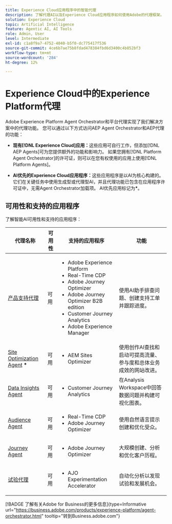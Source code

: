 ```yaml
---
title: Experience Cloud应用程序中的智能代理
description: 了解代理AI以及Experience Cloud应用程序如何使用Adobe的代理框架。
solution: Experience Cloud
topic: Artificial Intelligence
feature: Agentic AI, AI Tools
role: Admin, User
level: Intermediate
exl-id: c1a8f9a7-4752-4040-b5f0-dc775417f536
source-git-commit: 4ce6b7ae75b8fdad478384fbd6d3400c4b852bf3
workflow-type: tm+mt
source-wordcount: '284'
ht-degree: 12%

---
```


# Experience Cloud中的Experience Platform代理

Adobe Experience Platform Agent Orchestrator和平台代理实现了我们解决方案中的代理功能。 您可以通过以下方式访问AEP Agent Orchestrator和AEP代理的功能：

* **现有[!DNL Experience Cloud]应用：**&#x200B;这些应用可自行工作，但添加[!DNL AEP Agents]可为您提供额外的功能和影响力。 如果您拥有[!DNL Platform Agent Orchestrator]的许可证，则可以在您有权使用的应用上使用[!DNL Platform Agents]。

* **AI优先的Experience Cloud应用程序：**&#x200B;这些应用程序是以AI为核心构建的。 它们在关键任务中使用生成型或代理型AI，并且代理功能已包含在应用程序许可证中，无需Agent Orchestrator加载项。 AI优先应用标记为<b>*</b>。

## 可用性和支持的应用程序

了解智能AI可用性和支持的应用程序：

| 代理名称 | 可用性 | 支持的应用程序 | 功能 |
|---|----------|------------|----------|
| [产品支持代理](https://experienceleague.adobe.com/zh-hans/docs/experience-platform/ai-assistant/new-features/customer-support) | 可用 | <ul><li>Adobe Experience Platform</li><li>Real-Time CDP</li><li>Adobe Journey Optimizer</li><li>Adobe Journey Optimizer B2B edition</li><li>Customer Journey Analytics</li><li>Adobe Experience Manager</li></ul> | 使用AI助手排查问题、创建支持工单并跟踪进度。 |
| [Site Optimization Agent](https://experienceleague.adobe.com/zh-hans/docs/experience-manager-sites-optimizer/content/home) <b>*</b> | 可用 | <ul><li>AEM Sites Optimizer</li></ul> | 使用创作AI查找和启动可提高流量、参与度和总体业务成效的网站改进。 |
| [Data Insights Agent](https://experienceleague.adobe.com/zh-hans/docs/analytics-platform/using/cja-overview/cja-b2c-overview/data-analysis-ai) | 可用 | <ul><li>Customer Journey Analytics</li></ul> | 在Analysis Workspace中回答数据问题并构建可视化图表。 |
| [Audience Agent](https://experienceleague.adobe.com/zh-hans/docs/experience-cloud-ai/experience-cloud-ai/agents/audience) | 可用 | <ul><li>Real-Time CDP</li><li>Adobe Journey Optimizer</li></ul> | 使用自然语言提示创建和优化受众。 |
| [Journey Agent](https://experienceleague.adobe.com/zh-hans/docs/experience-cloud-ai/experience-cloud-ai/agents/ajo-agent-analyze) | 可用 | <ul><li>Adobe Journey Optimizer</li></ul> | 大规模创建、分析和优化客户历程。 |
| [试验代理](https://experienceleague.adobe.com/zh-hans/docs/journey-optimizer/using/content-management/content-experiment/experiment/experiment-accelerator-security) | 可用 | <ul><li>AJO Experimentation Accelerator</li></ul> | 自动化分析以发现试验和发展机会。 |

[!BADGE 了解有关Adobe for Business的更多信息]{type=Informative url="https://business.adobe.com/products/experience-platform/agent-orchestrator.html" tooltip="转到Business.adobe.com"}








